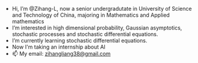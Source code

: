 -  Hi, I’m @Zihang-L, now a senior undergradutate in University of Science and Technology of China, majoring in Mathematics and Applied mathematics
-  I’m interested in high dimensional probability, Gaussian asymptotics, stochastic processes and stochastic differential equations.
-  I’m currently learning stochastic differential equations.
-  Now I'm taking an internship about AI
- 📫 My email: zihangliang38@gmail.com
